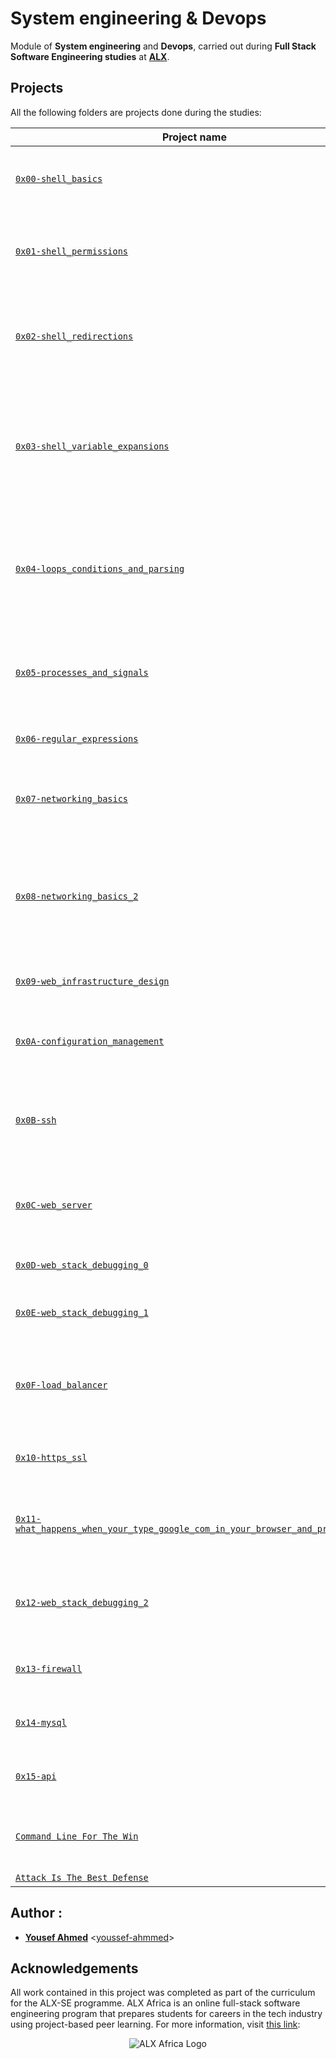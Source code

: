 # System engineering & Devops

Module of **System engineering** and **Devops**, carried out during **Full Stack Software Engineering studies** at **[ALX](https://www.alxafrica.com/)**.

## Projects
All the following folders are projects done during the studies:

| Project name                                                                                                                                                                                                                             | Description                                                                                                                                                                     |
|------------------------------------------------------------------------------------------------------------------------------------------------------------------------------------------------------------------------------------------|---------------------------------------------------------------------------------------------------------------------------------------------------------------------------------|
| [`0x00-shell_basics`](https://github.com/youssef-ahmmed/alx-system_engineering-devops/tree/master/0x00-shell_basics)                                                                                                                     | It aims to learn about basics commands, navigation, files and directories in **Shell**                                                                                          |
| [`0x01-shell_permissions`](https://github.com/youssef-ahmmed/alx-system_engineering-devops/tree/master/0x01-shell_permissions)                                                                                                           | It aims to learn about man pages, permissions (owner, group and other) of files and directories in **Shell**                                                                    |
| [`0x02-shell_redirections`](https://github.com/youssef-ahmmed/alx-system_engineering-devops/tree/master/0x02-shell_redirections)                                                                                                         | It aims to learn about how to handle standard input and output and how to combine commands and filters with redirections in **Shell**                                           |
| [`0x03-shell_variable_expansions`](https://github.com/youssef-ahmmed/alx-system_engineering-devops/tree/master/0x03-shell_variables_expansions)                                                                                          | It aims to learn about alias builtin, help builtin, local, global and reserved variables (PATH, HOME and PS1), special parameters `$?` and single an double quotes in **Shell** |
| [`0x04-loops_conditions_and_parsing`](https://github.com/youssef-ahmmed/alx-system_engineering-devops/tree/master/0x04-loops_conditions_and_parsing)                                                                                     | It aims to learn about loops (`while`, `until` and `for`), condition statements (`if`, `else`, `elif` and `case`), shebangs and how to create SSH keys with **Bash**            |
| [`0x05-processes_and_signals`](https://github.com/youssef-ahmmed/alx-system_engineering-devops/tree/master/0x05-processes_and_signals)                                                                                                   | It aims to learn about PID, processes and commands that handles them (`ps`, `pgrep`, `pkill`, `kill`, etc) in **Bash**                                                          |
| [`0x06-regular_expressions`](https://github.com/youssef-ahmmed/alx-system_engineering-devops/edit/master/0x06-regular_expressions)                                                                                                       | It aims to learn about how to build a regular expression                                                                                                                        |
| [`0x07-networking_basics`](https://github.com/youssef-ahmmed/alx-system_engineering-devops/edit/master/0x07-networking_basics)                                                                                                           | It aims to learn about what is an OSI model, LAN, WAN, IP address, localhost, subnet and TCP/UDP                                                                                |
| [`0x08-networking_basics_2`](https://github.com/youssef-ahmmed/alx-system_engineering-devops/edit/master/0x08-networking_basics_2)                                                                                                       | It aims to learn about what is localhost/127.0.0.1, what is 0.0.0.0, what is `/etc/hosts` and how to display the machine's active network interfaces                            |
| [`0x09-web_infrastructure_design`](https://github.com/youssef-ahmmed/alx-system_engineering-devops/edit/master/0x09-web_infrastructure_design)                                                                                           | It aims to learn about how to design a Web Infrastructure                                                                                                                       |
| [`0x0A-configuration_management`](https://github.com/youssef-ahmmed/alx-system_engineering-devops/edit/master/0x0A-configuration_management)                                                                                             | It aims to learn about server configuration management using **Puppet**                                                                                                         |
| [`0x0B-ssh`](https://github.com/youssef-ahmmed/alx-system_engineering-devops/edit/master/0x0B-ssh)                                                                                                                                       | It aims to learn about what is a SSH, how to create an SSH RSA key pair and how to connect to a remote host using SSH                                                           |
| [`0x0C-web_server`](https://github.com/youssef-ahmmed/alx-system_engineering-devops/edit/master/0x0C-web_server)                                                                                                                         | It aims to learn about the roles of `web servers` and their processes (parent and child), and DNS roles                                                                         |
| [`0x0D-web_stack_debugging_0`](https://github.com/youssef-ahmmed/alx-system_engineering-devops/tree/master/0x0D-web_stack_debugging_0)                                                                                                   | It aims to learn about how to debug a webstack                                                                                                                                  |
| [`0x0E-web_stack_debugging_1`](https://github.com/youssef-ahmmed/alx-system_engineering-devops/tree/master/0x0E-web_stack_debugging_1)                                                                                                   | It aims to provide further knowledge on how to debug a webstack                                                                                                                 |
| [`0x0F-load_balancer`](https://github.com/youssef-ahmmed/alx-system_engineering-devops/tree/master/0x0F-load_balancer)                                                                                                                   | It aims to learn about how to setup and use a load balancer distributing network load across multiple servers                                                                   |
| [`0x10-https_ssl`](https://github.com/youssef-ahmmed/alx-system_engineering-devops/tree/master/0x10-https_ssl)                                                                                                                           | This aims to learn about SSL certificates and authentication                                                                                                                    |
| [`0x11-what_happens_when_your_type_google_com_in_your_browser_and_press_enter`](https://github.com/youssef-ahmmed/alx-system_engineering-devops/tree/master/0x11-what_happens_when_your_type_google_com_in_your_browser_and_press_enter) | This aims to write an article explaining the intricacies of what happens when one makes a google search                                                                         |
| [`0x12-web_stack_debugging_2`](https://github.com/youssef-ahmmed/alx-system_engineering-devops/tree/master/0x12-web_stack_debugging_2)                                                                                                   | This aims to provide further knowledge of what was previously learned in webstack debugging                                                                                     |
| [`0x13-firewall`](https://github.com/youssef-ahmmed/alx-system_engineering-devops/tree/master/0x13-firewall)                                                                                                                             | This aims to learn about firewalls and how to set them up for servers                                                                                                           |
| [`0x14-mysql`](https://github.com/youssef-ahmmed/alx-system_engineering-devops/tree/master/0x14-mysql)                                                                                                                                   | This aims to learn how to incorporate the use of MySQL in this module                                                                                                           |
| [`0x15-api`](https://github.com/youssef-ahmmed/alx-system_engineering-devops/tree/master/0x15-api)                                                                                                                                       | This aims to learn how to incorporate the use of api in this module                                                                                                             |
| [`Command Line For The Win`](https://github.com/youssef-ahmmed/alx-system_engineering-devops/tree/master/command_line_for_the_win)                                                                                                       | This aims to gain mastery of command line commands across different difficulties                                                                                                |
| [`Attack Is The Best Defense`](https://github.com/youssef-ahmmed/alx-system_engineering-devops/tree/master/attack_is_the_best_defense)                                                                                                   | ..                                                                                                                                                                              |

## Author :
* **[Yousef Ahmed](https://x.com/jooahmmed)** <[youssef-ahmmed](https://github.com/youssef-ahmmed)>

## Acknowledgements

All work contained in this project was completed as part of the curriculum for the ALX-SE programme. ALX Africa is an online full-stack software engineering program that prepares students for careers in the tech industry using project-based peer learning. For more information, visit [this link](https://www.alxafrica.com//):


<p align="center">
  <img src="https://www.alxafrica.com/wp-content/uploads/2022/01/header-logo.png"
    alt="ALX Africa Logo"
  >
</p>